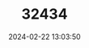 ---
title: "32434"
category: "Otophora unilocularis"
draft: false
date: 2024-02-22 13:03:50
languages:
  Chinese: ["Zhaoermu"]
---
